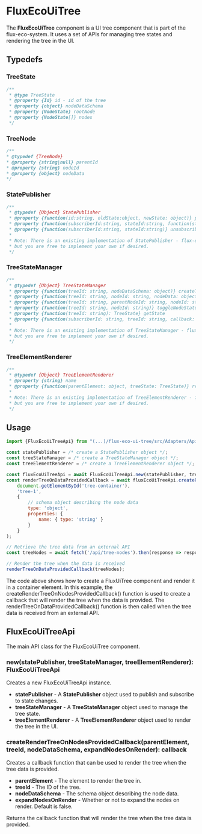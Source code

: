 # FluxEcoUiTree

The **FluxEcoUiTree** component is a UI tree component that is part of the flux-eco-system. It uses a set of APIs for managing tree states and rendering the tree in the UI.

## Typedefs

### TreeState
``` javascript
/**
 * @type TreeState
 * @property {Id} id - id of the tree
 * @property {object} nodeDataSchema
 * @property {NodeState} rootNode
 * @property {NodeState[]} nodes
 */
```
### TreeNode
``` javascript
/**
* @typedef {TreeNode}
* @property {string|null} parentId
* @property {string} nodeId
* @property {object} nodeData
*/
```
### StatePublisher

``` javascript
/**
 * @typedef {Object} StatePublisher
 * @property {function(id:string, oldState:object, newState: object)} publish
 * @property {function(subscriberId:string, stateId:string, function(stateId:string, oldState:object, newState: object))} subscribe
 * @property {function(subscriberId:string, stateId:string)} unsubscribe
 * 
 * Note: There is an existing implementation of StatePublisher - flux-eco-ui-state-broadcaster - available in the flux-eco-system,
 * but you are free to implement your own if desired.
 */
```
### TreeStateManager
``` javascript
/**
 * @typedef {Object} TreeStateManager
 * @property {function(treeId: string, nodeDataSchema: object)} createTree
 * @property {function(treeId: string, nodeId: string, nodeData: object, expanded: boolean)} appendNodeToRoot
 * @property {function(treeId: string, parentNodeId: string, nodeId: string, nodeData: object, expanded: boolean)} appendNodeToParentNode
 * @property {function(treeId: string, nodeId: string)} toggleNodeStatusExpanded
 * @property {function(treeId: string): TreeState} getState
 * @property {function(subscriberId: string, treeId: string, callback: function(treeId:string, oldState:object, newState: object)): Promise<void>} subscribeToStateChanged
 * 
 * Note: There is an existing implementation of TreeStateManager - flux-eco-ui-tree-state - available in the flux-eco-system,
 * but you are free to implement your own if desired.
 */
```
### TreeElementRenderer
``` javascript
/**
 * @typedef {Object} TreeElementRenderer
 * @property {string} name
 * @property {function(parentElement: object, treeState: TreeState)} render
 *
 * Note: There is an existing implementation of TreeElementRenderer - flux-eco-ui-tree-element - available in the flux-eco-system,
 * but you are free to implement your own if desired.
 */

```

## Usage

``` javascript
import {FluxEcoUiTreeApi} from "(...)/flux-eco-ui-tree/src/Adapters/Api/FluxEcoUiTreeApi.mjs";

const statePublisher = /* create a StatePublisher object */;
const treeStateManager = /* create a TreeStateManager object */;
const treeElementRenderer = /* create a TreeElementRenderer object */;

const fluxEcoUiTreeApi = await FluxEcoUiTreeApi.new(statePublisher, treeStateManager, treeElementRenderer);
const renderTreeOnDataProvidedCallback = await fluxEcoUiTreeApi.createRenderTreeOnNodesProvidedCallback(
    document.getElementById('tree-container'),
    'tree-1',
    {
        // schema object describing the node data
        type: 'object',
        properties: {
            name: { type: 'string' }
        }
    }
);

// Retrieve the tree data from an external API
const treeNodes = await fetch('/api/tree-nodes').then(response => response.json());

// Render the tree when the data is received
renderTreeOnDataProvidedCallback(treeNodes);

```

The code above shows how to create a FluxUiTree component and render it in a container element. In this example, the createRenderTreeOnNodesProvidedCallback() function is used to create a callback that will render the tree when the data is provided. The renderTreeOnDataProvidedCallback() function is then called when the tree data is received from an external API.

## FluxEcoUiTreeApi
The main API class for the FluxEcoUiTree component.

### new(statePublisher, treeStateManager, treeElementRenderer): FluxEcoUiTreeApi
Creates a new FluxEcoUiTreeApi instance.
- **statePublisher** - A **StatePublisher** object used to publish and subscribe to state changes.
- **treeStateManager** - A **TreeStateManager** object used to manage the tree state.
- **treeElementRenderer** - A **TreeElementRenderer** object used to render the tree in the UI.

### createRenderTreeOnNodesProvidedCallback(parentElement, treeId, nodeDataSchema, expandNodesOnRender): callback
Creates a callback function that can be used to render the tree when the tree data is provided.
- **parentElement** - The element to render the tree in.
- **treeId** - The ID of the tree.
- **nodeDataSchema** - The schema object describing the node data.
- **expandNodesOnRender** - Whether or not to expand the nodes on render. Default is false.
  
Returns the callback function that will render the tree when the tree data is provided.



